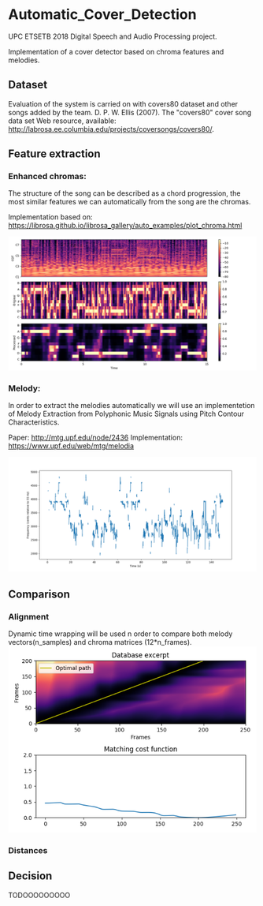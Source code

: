# Automatic_Cover_Detection
UPC ETSETB 2018 Digital Speech and Audio Processing project.

Implementation of a cover detector based on chroma features and melodies.

## Dataset
Evaluation of the system is carried on with covers80 dataset and other songs added by the team.
D. P. W. Ellis (2007). The "covers80" cover song data set
    Web resource, available: http://labrosa.ee.columbia.edu/projects/coversongs/covers80/. 


## Feature extraction

### Enhanced chromas:
The structure of the song can be described as a chord progression, the most similar features we can automatically from the song are the chromas.

Implementation based on: https://librosa.github.io/librosa_gallery/auto_examples/plot_chroma.html

![alt text](https://github.com/jorditruji/Automatic_Cover_Detection/blob/master/Images/enhanced_chromas.png)


### Melody:
In order to extract the melodies automatically we will use an implementetion of Melody Extraction from Polyphonic Music Signals using Pitch Contour Characteristics.

Paper: http://mtg.upf.edu/node/2436 
Implementation: https://www.upf.edu/web/mtg/melodia

![alt text](https://github.com/jorditruji/Automatic_Cover_Detection/blob/master/Images/processed_melody.png)

## Comparison

### Alignment

Dynamic time wrapping will be used n order to compare both melody vectors(n_samples) and chroma matrices (12*n_frames).
![alt text](https://github.com/jorditruji/Automatic_Cover_Detection/blob/master/Images/dtw.png)

### Distances


## Decision

TODOOOOOOOOO

